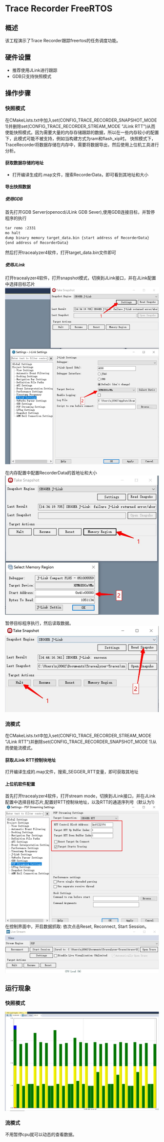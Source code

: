 # Trace Recorder FreeRTOS

## 概述

该工程演示了Trace Recorder跟踪freertos的任务调度功能。

## 硬件设置

- 推荐使用JLink进行跟踪
- GDB只支持快照模式

## 操作步骤
### 快照模式
在CMakeLists.txt中加入set(CONFIG_TRACE_RECORDER_SNAPSHOT_MODE 1)并删除set(CONFIG_TRACE_RECORDER_STREAM_MODE "JLink RTT")从而使能快照模式。因为需要大量的内存存储跟踪的数据，所以在一些内存较小的配置下，此模式可能不被支持，例如当构建方式为ram和flash_xip时。
快照模式下，TraceRecorder将数据存储在内存中，需要将数据导出，然后使用上位机工具进行分析。

#### 获取数据存储的地址
- 打开编译生成的.map文件，搜索RecorderData，即可看到其地址和大小

#### 导出快照数据
##### 使用GDB
首先打开GDB Server(openocd/JLink GDB Sever),使用GDB连接目标，并暂停程序的执行
```
tar remo :2331
mo halt
dump binary memory target_data.bin {start address of RecorderData} {end address of RecorderData}
```
然后打开tracealyzer4软件，打开target_data.bin文件即可
##### 使用JLink
打开tracealyzer4软件，打开snapshot模式，切换到JLink接口，并在JLink配置中选择目标芯片
![](../doc/jlink_setting.jpg)

在内存配置中配置RecorderData的首地址和大小
![](../doc/memory_setting.jpg)

暂停目标程序执行，然后读取数据。
![](../doc/read_data.jpg)
### 流模式
在CMakeLists.txt中加入set(CONFIG_TRACE_RECORDER_STREAM_MODE "JLink RTT")并删除set(CONFIG_TRACE_RECORDER_SNAPSHOT_MODE 1)从而使能流模式。
#### 获取JLink RTT控制块地址
打开编译生成的.map文件，搜索_SEGGER_RTT变量，即可获取其地址

#### 上位机软件配置
首先打开tracealyzer4软件，打开stream mode，切换到JLink接口，并在JLink配置中选择目标芯片,配置好RTT控制块地址，以及RTT的通道序列号（默认为1）
![](../doc/jlink_setting_stream.jpg)
在控制界面中，开启数据抓取: 依次点击Reset, Reconnect, Start Session。
![](../doc/stream.jpg)

## 运行现象
### 快照模式
![](../doc/result.jpg)

### 流模式
不用暂停cpu就可以动态的查看数据。